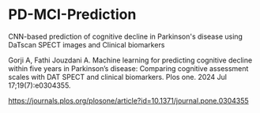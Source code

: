 # PD-MCI-Prediction
CNN-based prediction of cognitive decline in Parkinson's disease using DaTscan SPECT images and Clinical biomarkers

Gorji A, Fathi Jouzdani A. Machine learning for predicting cognitive decline within five years in Parkinson’s disease: Comparing cognitive assessment scales with DAT SPECT and clinical biomarkers. Plos one. 2024 Jul 17;19(7):e0304355.

https://journals.plos.org/plosone/article?id=10.1371/journal.pone.0304355
